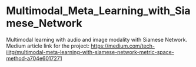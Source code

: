 # Multimodal_Meta_Learning_with_Siamese_Network

Multimodal learning with audio and image modality with Siamese Network. Medium article link for the project: https://medium.com/tech-iiitg/multimodal-meta-learning-with-siamese-network-metric-space-method-a704e6017271
